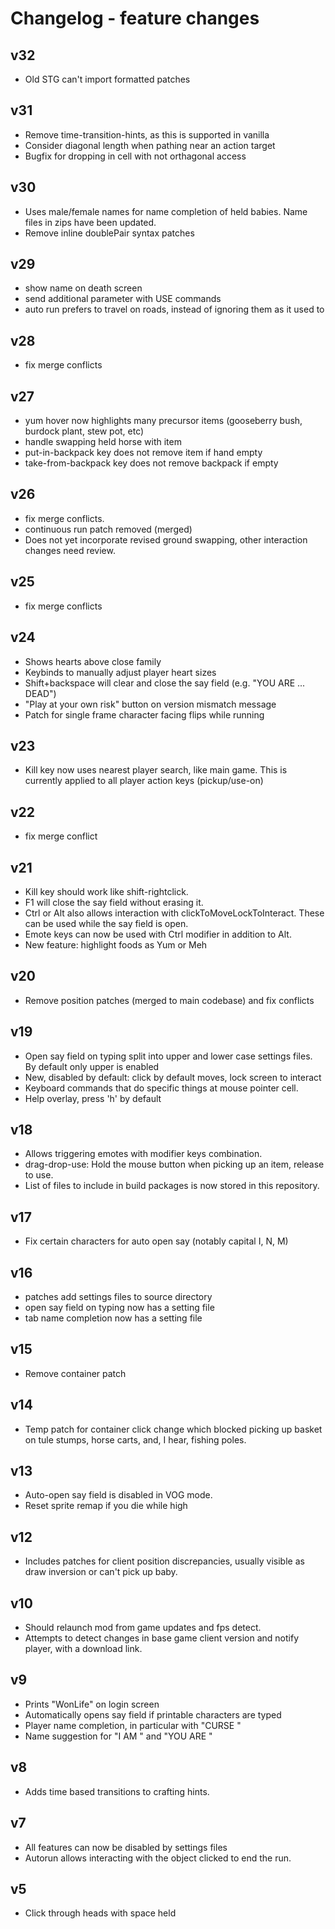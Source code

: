 # Changelog - feature changes

## v32

- Old STG can't import formatted patches

## v31

- Remove time-transition-hints, as this is supported in vanilla
- Consider diagonal length when pathing near an action target
- Bugfix for dropping in cell with not orthagonal access

## v30

- Uses male/female names for name completion of held babies. Name files in zips have been updated.
- Remove inline doublePair syntax patches

## v29

- show name on death screen
- send additional parameter with USE commands
- auto run prefers to travel on roads, instead of ignoring them as it used to

## v28

- fix merge conflicts

## v27

- yum hover now highlights many precursor items (gooseberry bush, burdock plant, stew pot, etc)
- handle swapping held horse with item
- put-in-backpack key does not remove item if hand empty
- take-from-backpack key does not remove backpack if empty

## v26

- fix merge conflicts.
- continuous run patch removed (merged)
- Does not yet incorporate revised ground swapping, other interaction changes need review.

## v25

- fix merge conflicts

## v24

- Shows hearts above close family
- Keybinds to manually adjust player heart sizes
- Shift+backspace will clear and close the say field (e.g. "YOU ARE ... DEAD")
- "Play at your own risk" button on version mismatch message
- Patch for single frame character facing flips while running

## v23

- Kill key now uses nearest player search, like main game. This is currently applied to all player action keys (pickup/use-on)

## v22

- fix merge conflict

## v21

- Kill key should work like shift-rightclick.
- F1 will close the say field without erasing it.
- Ctrl or Alt also allows interaction with clickToMoveLockToInteract. These can be used while the say field is open.
- Emote keys can now be used with Ctrl modifier in addition to Alt.
- New feature: highlight foods as Yum or Meh

## v20

- Remove position patches (merged to main codebase) and fix conflicts

## v19

- Open say field on typing split into upper and lower case settings files. By default only upper is enabled
- New, disabled by default: click by default moves, lock screen to interact
- Keyboard commands that do specific things at mouse pointer cell.
- Help overlay, press 'h' by default

## v18

- Allows triggering emotes with modifier keys combination. 
- drag-drop-use: Hold the mouse button when picking up an item, release to use.
- List of files to include in build packages is now stored in this repository.

## v17

- Fix certain characters for auto open say (notably capital I, N, M)

## v16

- patches add settings files to source directory
- open say field on typing now has a setting file
- tab name completion now has a setting file

## v15

- Remove container patch

## v14

- Temp patch for container click change which blocked picking up basket on tule stumps, horse carts, and, I hear, fishing poles.

## v13

- Auto-open say field is disabled in VOG mode.
- Reset sprite remap if you die while high

## v12

- Includes patches for client position discrepancies, usually visible as draw inversion or can't pick up baby.

## v10

- Should relaunch mod from game updates and fps detect.
- Attempts to detect changes in base game client version and notify player, with a download link.

## v9

- Prints "WonLife" on login screen
- Automatically opens say field if printable characters are typed
- Player name completion, in particular with "CURSE "
- Name suggestion for "I AM " and "YOU ARE "

## v8

- Adds time based transitions to crafting hints.

## v7

- All features can now be disabled by settings files
- Autorun allows interacting with the object clicked to end the run.

## v5

- Click through heads with space held
